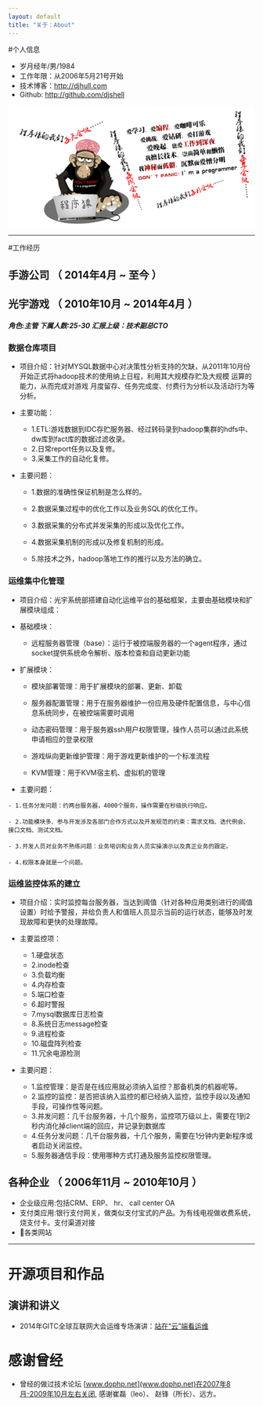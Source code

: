 ```yaml
---
layout: default
title: "关于：About"
---
```


#个人信息

 - 岁月经年/男/1984
 - 工作年限：从2006年5月21号开始
 - 技术博客：http://djhull.com
 - Github: http://github.com/djshell
 
 ![Alt text](/images/cxy.png)


---

#工作经历

## 手游公司 （ 2014年4月 ~ 至今 ）

 
## 光宇游戏 （ 2010年10月 ~ 2014年4月 ） 

##### 角色:主管 下属人数:25-30 汇报上级：技术副总CTO

### 数据仓库项目 
- 项目介绍：针对MYSQL数据中心对决策性分析支持的欠缺，从2011年10月份开始正式将hadoop技术的使用纳上日程，利用其大规模存贮及大规模 运算的能力，从而完成对游戏 月度留存、任务完成度、付费行为分析以及活动行为等分析。 
 - 主要功能： 

     - 1.ETL:游戏数据到IDC存贮服务器、经过转码录到hadoop集群的hdfs中、dw库到fact库的数据过滤收录。 
     - 2.日常report任务以及复修。 
     - 3.采集工作的自动化复修。 

 - 主要问题： 

     - 1.数据的准确性保证机制是怎么样的。 

     - 2.数据采集过程中的优化工作以及业务SQL的优化工作。 

     - 3.数据采集的分布式并发采集的形成以及优化工作。 

     - 4.数据采集机制的形成以及修复机制的形成。 

     - 5.除技术之外，hadoop落地工作的推行以及方法的确立。 


### 运维集中化管理 
  - 项目介绍：光宇系统部搭建自动化运维平台的基础框架，主要由基础模块和扩展模块组成： 

  - 基础模块： 

    -  远程服务器管理（base）：运行于被控端服务器的一个agent程序，通过socket提供系统命令解析、版本检查和自动更新功能 

  - 扩展模块： 

     - 模块部署管理：用于扩展模块的部署、更新、卸载 

     - 服务器配置管理：用于在服务器维护一份应用及硬件配置信息，与中心信息系统同步，在被控端需要时调用 

     - 动态密码管理：用于服务器ssh用户权限管理，操作人员可以通过此系统申请相应的登录权限 

     - 游戏纵向更新维护管理：用于游戏更新维护的一个标准流程 

     - KVM管理：用于KVM宿主机、虚拟机的管理 

   - 主要问题： 

    - 1.任务分发问题：约两台服务器，4000个服务，操作需要在秒级执行响应。 

    - 2.功能模块多、参与开发涉及各部门合作方式以及开发规范的约束：需求文档、迭代例会、接口文档、测试文档。 

    - 3.开发人员对业务不熟练问题：业务培训和业务人员实操演示以及真正业务的跟定。 

    - 4.权限本身就是一个问题。 



### 运维监控体系的建立 
  - 项目介绍：实时监控每台服务器，当达到阈值（针对各种应用类别进行的阈值设置）时给予警报，并给负责人和值班人员显示当前的运行状态，能够及时发现故障和更快的处理故障。 

  - 主要监控项：  

   	- 1.硬盘状态  
   	- 2.inode检查 
   	- 3.负载均衡  
   	- 4.内存检查 
   	- 5.端口检查  
   	- 6.超时警报 
   	- 7.mysql数据库日志检查 
   	- 8.系统日志message检查 
   	- 9.进程检查  
   	- 10.磁盘阵列检查 
   	- 11.冗余电源检测 

 - 主要问题： 

  	- 1.监控管理：是否是在线应用就必须纳入监控？那备机类的机器呢等。 
  	- 2.监控的监控：是否把该纳入监控的都已经纳入监控，监控手段以及通知手段，可操作性等问题。 
  	- 3.并发问题：几千台服务器，十几个服务，监控项万级以上，需要在1到2秒内消化掉client端的回应，并记录到数据库 
  	- 4.任务分发问题：几千台服务器，十几个服务，需要在1分钟内更新程序或者启动关闭监控。 
    - 5.服务器通信手段：使用哪种方式打通及服务监控权限管理。 


## 各种企业 （ 2006年11月 ~ 2010年10月 ）
 - 企业级应用:包括CRM、ERP、 hr、 call center OA
 - 支付类应用:银行支付网关，做类似支付宝式的产品。为有线电视做收费系统，烧支付卡。支付渠道对接
 - 各类网站



---

# 开源项目和作品

## 演讲和讲义
  - 2014年GITC全球互联网大会运维专场演讲：[站在“云”端看运维](http://www.thegitc.com)
  
# 感谢曾经
  - 曾经的做过技术论坛 [www.dophp.net](www.dophp.net)在2007年8月-2009年10月左右关闭,
    感谢崔磊（leo）、 赵锋（所长）、远方。
